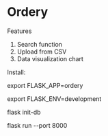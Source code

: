# Ordery
Features
1. Search function
2. Upload from CSV
3. Data visualization chart


Install:

export FLASK_APP=ordery

export FLASK_ENV=development

flask init-db

flask run --port 8000
